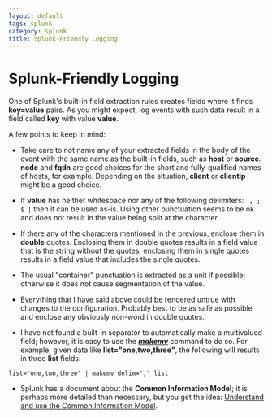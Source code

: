 ```yaml
---
layout: default
tags: splunk
category: splunk
title: Splunk-Friendly Logging
---
```

# Splunk-Friendly Logging

One of Splunk's built-in field extraction rules creates fields where it finds
**key=value** pairs. As you might expect, log events with such data result in a
field called **key** with value **value**.

A few points to keep in mind:

* Take care to not name any of your extracted fields in the body of the event
with the same name as the built-in fields, such as **host** or **source**.
**node** and **fqdn** are good choices for the short and fully-qualified
names of hosts, for example.  Depending on the situation, **client** or
**clientip** might be a good choice.

* If **value** has neither whitespace nor any of the following delimiters: ```
 , ; $ |``` then it can be used as-is. Using other punctuation seems to be ok and
does not result in the value being split at the character.

* If there any of the characters mentioned in the previous, enclose them in
**double** quotes. Enclosing them in double quotes results in a field value
that is the string without the quotes; enclosing them in single quotes
results in a field value that includes the single quotes.

* The usual "container" punctuation is extracted as a unit if possible;
 otherwise it does not cause segmentation of the value.

* Everything that I have said above could be rendered untrue with changes to
the configuration. Probably best to be as safe as possible and enclose any
obviously non-word in double quotes.

* I have not found a built-in separator to automatically make a multivalued
field; however, it is easy to use the [***makemv***][1] command to do so. For
example, given data like **list="one,two,three"**, the following will results
in three **list** fields:

 ```
 list="one,two,three" | makemv delim="," list
 ```

* Splunk has a document about the **Common Information Model**; it is perhaps
more detailed than necessary, but you get the idea: [Understand and use the
Common Information Model][2].

[1]: http://docs.splunk.com/Documentation/Splunk/latest/SearchReference/Makemv
[2]: http://docs.splunk.com/Documentation/Splunk/latest/Knowledge/UnderstandandusetheCommonInformationModel
